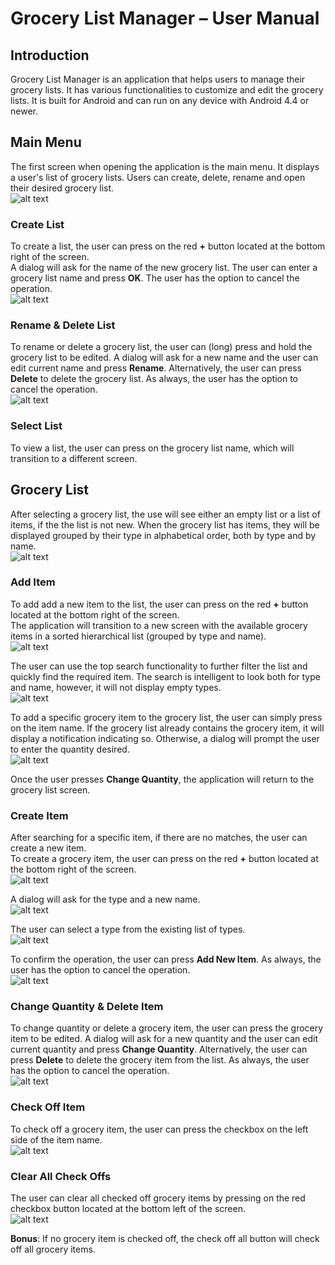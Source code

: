 # Grocery List Manager – User Manual

## Introduction
Grocery List Manager is an application that helps users to
manage their grocery lists. It has various functionalities to customize and edit the grocery lists. It is built for Android and can run on any device with Android 4.4 or newer.


## Main Menu
The first screen when opening the application is the main menu. It displays a user's list of grocery lists. Users can create, delete, rename and open their desired grocery list.  
![alt text](Images/mainMenu.png "Main Menu")

### Create List
To create a list, the user can press on the red **+** button located at the bottom right of the screen.  
A dialog will ask for the name of the new grocery list. The user can enter a grocery list name and press **OK**. The user has the option to cancel the operation.  
![alt text](Images/createList1.png "Create Grocery List")

### Rename & Delete List
To rename or delete a grocery list, the user can (long) press and hold the grocery list to be edited.
A dialog will ask for a new name and the user can edit current name and press **Rename**. Alternatively, the user can press **Delete** to delete the grocery list. As always, the user has the option to cancel the operation.  
![alt text](Images/renameAndDelete1.png "Rename and Delete")

### Select List
To view a list, the user can press on the grocery list name, which will transition to a different screen.


## Grocery List
After selecting a grocery list, the use will see either an empty list or a list of items, if the the list is not new.
When the grocery list has items, they will be displayed grouped by their type in alphabetical order, both by type and by name.  
![alt text](Images/addItem1.png "Grocery List")

### Add Item
To add add a new item to the list, the user can press on the red **+** button located at the bottom right of the screen.  
The application will transition to a new screen with the available grocery items in a sorted hierarchical list (grouped by type and name).  
![alt text](Images/searchItems.png "Browse Grocery Items")

The user can use the top search functionality to further filter the list and quickly find the required item. The search is intelligent to look both for type and name, however, it will not display empty types.  
![alt text](Images/addItem2.png "Search Grocery Items")

To add a specific grocery item to the grocery list, the user can simply press on the item name. If the grocery list already contains the grocery item, it will display a notification indicating so. Otherwise, a dialog will prompt the user to enter the quantity desired.  
![alt text](Images/addItem3.png "Enter Quantity")

Once the user presses **Change Quantity**, the application will return to the grocery list screen.

### Create Item
After searching for a specific item, if there are no matches, the user can create a new item.  
To create a grocery item, the user can press on the red **+** button located at the bottom right of the screen.  
![alt text](Images/createItem1.png "Create Grocery Item")

A dialog will ask for the type and a new name.  
![alt text](Images/createItem2.png "Enter Grocery Item Name")

The user can select a type from the existing list of types.  
![alt text](Images/createItem3.png "Select Type")

To confirm the operation, the user can press **Add New Item**. As always, the user has the option to cancel the operation.  
![alt text](Images/createItem4.png "Add New Grocery Item")

### Change Quantity & Delete Item
To change quantity or delete a grocery item, the user can press the grocery item to be edited.
A dialog will ask for a new quantity and the user can edit current quantity and press **Change Quantity**. Alternatively, the user can press **Delete** to delete the grocery item from the list. As always, the user has the option to cancel the operation.  
![alt text](Images/addItem3.png "Enter Quantity")

### Check Off Item
To check off a grocery item, the user can press the checkbox on the left side of the item name.  
![alt text](Images/checkOffItem2.png "Check Off Grocery Item")

### Clear All Check Offs
The user can clear all checked off grocery items by pressing on the red checkbox button located at the bottom left of the screen.  
![alt text](Images/clearCheckOff1.png "Check Off All")

**Bonus**: If no grocery item is checked off, the check off all button will check off all grocery items.